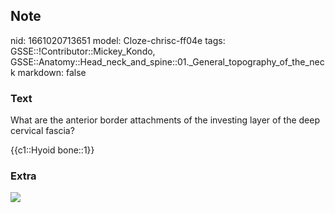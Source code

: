 ## Note
nid: 1661020713651
model: Cloze-chrisc-ff04e
tags: GSSE::!Contributor::Mickey_Kondo, GSSE::Anatomy::Head_neck_and_spine::01._General_topography_of_the_neck
markdown: false

### Text
What are the anterior border attachments of the investing layer of
the deep cervical fascia?
<div>
  {{c1::Hyoid bone::1}}
</div>

### Extra
<img src="cervical-fascia-8-638.jpg">
